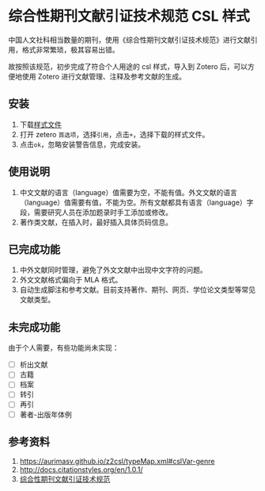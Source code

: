 # 综合性期刊文献引证技术规范 CSL 样式

中国人文社科相当数量的期刊，使用《综合性期刊文献引证技术规范》进行文献引用，格式非常繁琐，极其容易出错。

故按照该规范，初步完成了符合个人用途的 csl 样式，导入到 Zotero 后，可以方便地使用 Zotero 进行文献管理、注释及参考文献的生成。

## 安装

1. 下载[样式文件](https://github.com/yangjh-xbmu/citation-specification-for-general-journal/blob/master/csgj.csl)
1. 打开 zetero `首选项`，选择`引用`，点击`+`，选择下载的样式文件。
1. 点击`ok`，忽略安装警告信息，完成安装。

## 使用说明

1. 中文文献的语言（language）值需要为空，不能有值。外文文献的语言（language）值需要有值，不能为空。所有文献都具有语言（language）字段，需要研究人员在添加题录时手工添加或修改。
1. 著作类文献，在插入时，最好插入具体页码信息。

## 已完成功能

1. 中外文献同时管理，避免了外文文献中出现中文字符的问题。
1. 外文文献格式偏向于 MLA 格式。
1. 自动生成脚注和参考文献。目前支持著作、期刊、网页、学位论文类型等常见文献类型。

## 未完成功能

由于个人需要，有些功能尚未实现：

* [ ] 析出文献
* [ ] 古籍
* [ ] 档案
* [ ] 转引
* [ ] 再引
* [ ] 著者-出版年体例

## 参考资料

1. <https://aurimasv.github.io/z2csl/typeMap.xml#cslVar-genre>
1. <http://docs.citationstyles.org/en/1.0.1/>
1. [综合性期刊文献引证技术规范](https://xdxbs.xmu.edu.cn/_upload/article/files/ee/68/6ec516f0439eb4a1ac0a88179316/9afbe77e-5fb0-4b3d-b887-9e2527e4d791.doc)

